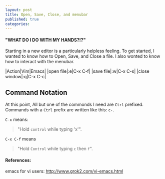 ```yaml
---
layout: post
title: Open, Save, Close, and menubar
published: true
categories:
---
```


#### "WHAT DO I DO WITH MY HANDS?!?"

Starting in a new editor is a particularly helpless feeling. To get started, I wanted to know how to Open, Save, and Close a file. I also wonted to know how to interact with the menubar.

|Action|Vim|Emacs|
|open file|:e|C-x C-f|
|save file|:w|C-x C-s|
|close window|:q|C-x C-c|

## Command Notation

At this point, All but one of the commonds I need are `Ctrl` prefixed. Commands with a `Ctrl` prefix are written like this: `c-`.

`C-x` means:
      
> "Hold `control` while typing 'x'".

`C-x C-f` means

> "Hold `Control` while typing `c` then `f`".

#### References:

emacs for vi users: http://www.grok2.com/vi-emacs.html